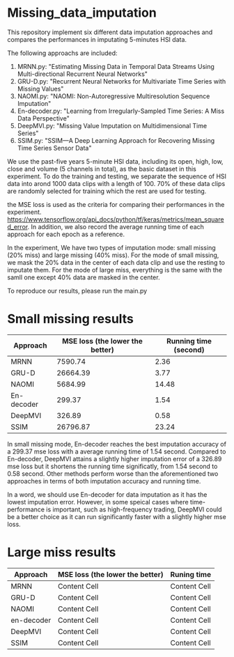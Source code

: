 # Missing_data_imputation

This repository implement six different data imputation approaches and compares the performances in imputating 5-minutes HSI data. 

The following approachs are included:
1. MRNN.py: "Estimating Missing Data in Temporal Data Streams Using Multi-directional Recurrent Neural Networks"
2. GRU-D.py: "Recurrent Neural Networks for Multivariate Time Series with Missing Values"
3. NAOMI.py: "NAOMI: Non-Autoregressive Multiresolution Sequence Imputation"
4. En-decoder.py: "Learning from Irregularly-Sampled Time Series: A Miss Data Perspective"
5. DeepMVI.py: "Missing Value Imputation on Multidimensional Time Series"
6. SSIM.py: "SSIM—A Deep Learning Approach for Recovering Missing Time Series Sensor Data"

We use the past-five years 5-minute HSI data, including its open, high, low, close and volume (5 channels in total), as the basic dataset in this experiment. To do the training and testing, we separate the sequence of HSI data into arond 1000 data clips with a length of 100. 70% of these data clips are randomly selected for training which the rest are used for testing. 

the MSE loss is used as the criteria for comparing their performances in the experiment. https://www.tensorflow.org/api_docs/python/tf/keras/metrics/mean_squared_error. In addition, we also record the average running time of each approach for each epoch as a reference.

In the experiment, We have two types of imputation mode: small missing (20% miss) and large missing (40% miss). For the mode of small missing, we mask the 20% data in the center of each data clip and use the resting to imputate them. For the mode of large miss, everything is the same with the samll one except 40% data are masked in the center. 

To reproduce our results, please run the main.py

# Small missing results


| Approach  | MSE loss (the lower the better) |  Running time (second) |
| ------------- | ------------- | ---------- |
| MRNN  | 7590.74  | 2.36  |
| GRU-D  | 26664.39  | 3.77  |
| NAOMI  | 5684.99  | 14.48  |
| En-decoder  | 299.37 | 1.54  |
| DeepMVI  | 326.89  | 0.58  |
| SSIM  | 26796.87  | 23.24  |

In small missing mode, En-decoder reaches the best imputation accuracy of a 299.37 mse loss with a average running time of 1.54 second. Compared to En-decoder, DeepMVI attains a slightly higher imputation error of a 326.89 mse loss but it shortens the running time significatly, from 1.54 second to 0.58 second. Other methods perform worse than the aforementioned two approaches in terms of both imputation accuracy and running time.

In a word, we should use En-decoder for data imputation as it has the lowest imputation error. However, in some speical cases where time-performance is important, such as high-frequency trading, DeepMVI could be a better choice as it can run significantly faster with a slightly higher mse loss.

# Large miss results


| Approach  | MSE loss (the lower the better) |  Runing time |
| ------------- | ------------- | -----------|
| MRNN  | Content Cell  | Content Cell  |
| GRU-D  | Content Cell  | Content Cell  |
| NAOMI  | Content Cell  | Content Cell  |
| en-decoder  | Content Cell  | Content Cell  |
| DeepMVI  | Content Cell  | Content Cell  |
| SSIM  | Content Cell  | Content Cell  |
